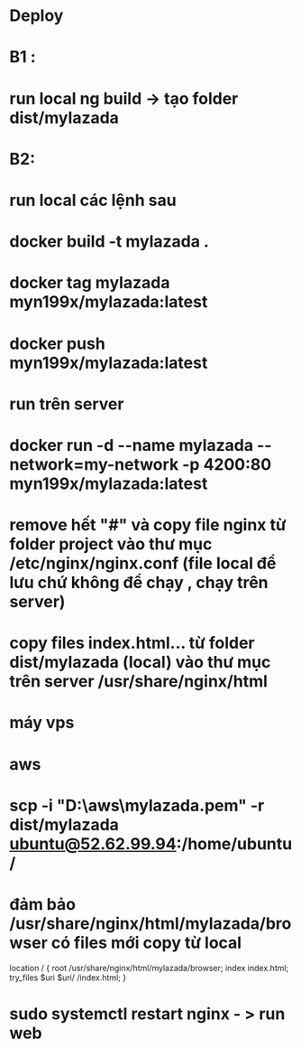 # Deploy

# B1 :
# run local ng build -> tạo folder dist/mylazada

# B2:

# run local các lệnh sau
# docker build -t mylazada .
# docker tag mylazada  myn199x/mylazada:latest
# docker push myn199x/mylazada:latest

# run trên server 
# docker run -d --name mylazada --network=my-network -p 4200:80 myn199x/mylazada:latest
# remove hết "#" và copy file nginx từ folder project vào thư mục /etc/nginx/nginx.conf (file local để lưu chứ không để chạy , chạy trên server)

# copy files index.html... từ folder dist/mylazada (local) vào thư mục trên server /usr/share/nginx/html
# máy vps
[//]: # (#  scp -r dist/mylazada root@103.27.239.229:/usr/share/nginx/html/)
# aws
# scp -i "D:\aws\mylazada.pem" -r dist/mylazada ubuntu@52.62.99.94:/home/ubuntu/


# đảm bảo /usr/share/nginx/html/mylazada/browser có files mới copy từ local 
location / {
         root /usr/share/nginx/html/mylazada/browser;
         index index.html;
         try_files $uri $uri/ /index.html;
     }

# sudo systemctl restart  nginx - > run web
